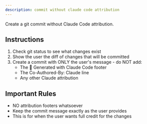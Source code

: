 ```yaml
---
description: commit without claude code attribution
---
```


Create a git commit without Claude Code attribution.

## Instructions

1. Check git status to see what changes exist
2. Show the user the diff of changes that will be committed
3. Create a commit with ONLY the user's message - do NOT add:
   - The 🤖 Generated with Claude Code footer
   - The Co-Authored-By: Claude line
   - Any other Claude attribution

## Important Rules

- NO attribution footers whatsoever
- Keep the commit message exactly as the user provides
- This is for when the user wants full credit for the changes
